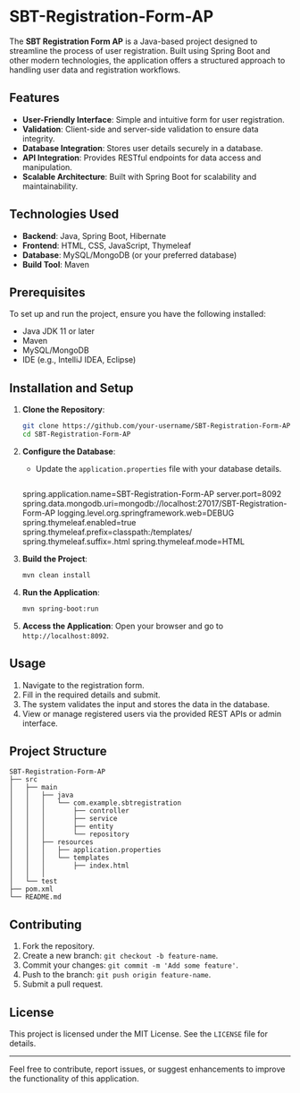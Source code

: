 # SBT-Registration-Form-AP
The **SBT Registration Form AP** is a Java-based project designed to streamline the process of user registration. Built using Spring Boot and other modern technologies, the application offers a structured approach to handling user data and registration workflows.

## Features
- **User-Friendly Interface**: Simple and intuitive form for user registration.
- **Validation**: Client-side and server-side validation to ensure data integrity.
- **Database Integration**: Stores user details securely in a database.
- **API Integration**: Provides RESTful endpoints for data access and manipulation.
- **Scalable Architecture**: Built with Spring Boot for scalability and maintainability.

## Technologies Used
- **Backend**: Java, Spring Boot, Hibernate
- **Frontend**: HTML, CSS, JavaScript, Thymeleaf
- **Database**: MySQL/MongoDB (or your preferred database)
- **Build Tool**: Maven

## Prerequisites
To set up and run the project, ensure you have the following installed:

- Java JDK 11 or later
- Maven
- MySQL/MongoDB
- IDE (e.g., IntelliJ IDEA, Eclipse)

## Installation and Setup
1. **Clone the Repository**:
   ```bash
   git clone https://github.com/your-username/SBT-Registration-Form-AP.git
   cd SBT-Registration-Form-AP
   ```

2. **Configure the Database**:
   - Update the `application.properties` file with your database details.
     ```properties
    spring.application.name=SBT-Registration-Form-AP
    server.port=8092
    spring.data.mongodb.uri=mongodb://localhost:27017/SBT-Registration-Form-AP
    logging.level.org.springframework.web=DEBUG
    spring.thymeleaf.enabled=true
    spring.thymeleaf.prefix=classpath:/templates/
    spring.thymeleaf.suffix=.html
    spring.thymeleaf.mode=HTML

3. **Build the Project**:
   ```bash
   mvn clean install
   ```

4. **Run the Application**:
   ```bash
   mvn spring-boot:run
   ```

5. **Access the Application**:
   Open your browser and go to `http://localhost:8092`.

## Usage
1. Navigate to the registration form.
2. Fill in the required details and submit.
3. The system validates the input and stores the data in the database.
4. View or manage registered users via the provided REST APIs or admin interface.

## Project Structure
```
SBT-Registration-Form-AP
├── src
│   ├── main
│   │   ├── java
│   │   │   └── com.example.sbtregistration
│   │   │       ├── controller
│   │   │       ├── service
│   │   │       ├── entity
│   │   │       └── repository
│   │   ├── resources
│   │   │   ├── application.properties
│   │   │   └── templates
│   │   │       ├── index.html
│   │   │       
│   └── test
├── pom.xml
└── README.md
```

## Contributing
1. Fork the repository.
2. Create a new branch: `git checkout -b feature-name`.
3. Commit your changes: `git commit -m 'Add some feature'`.
4. Push to the branch: `git push origin feature-name`.
5. Submit a pull request.

## License
This project is licensed under the MIT License. See the `LICENSE` file for details.

---

Feel free to contribute, report issues, or suggest enhancements to improve the functionality of this application.
